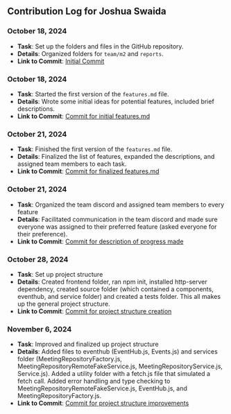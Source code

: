 ## Contribution Log for Joshua Swaida

### October 18, 2024
- **Task**: Set up the folders and files in the GitHub repository.
- **Details**: Organized folders for `team/m2` and `reports`.
- **Link to Commit**: [Initial Commit](https://github.com/alishasrivas/Coordin8/commit/d4af50ed36cd99aa6df25123a9c546ed93b8870c)

### October 18, 2024
- **Task**: Started the first version of the `features.md` file.
- **Details**: Wrote some initial ideas for potential features, included brief descriptions.
- **Link to Commit**: [Commit for initial features.md](https://github.com/alishasrivas/Coordin8/commit/b65773e331ce4e9600439f8a30a85606c7f49608)

### October 21, 2024
- **Task**: Finished the first version of the `features.md` file.
- **Details**: Finalized the list of features, expanded the descriptions, and assigned team members to each task.
- **Link to Commit**: [Commit for finalized features.md](https://github.com/alishasrivas/Coordin8/commit/8e2da0cfb2a371ce92726506b57ed52e8f26f175)

### October 21, 2024
- **Task**: Organized the team discord and assigned team members to every feature
- **Details**: Facilitated communication in the team discord and made sure everyone was assigned to their preferred feature (asked everyone for their preference).
- **Link to Commit**: [Commit for description of progress made](https://github.com/alishasrivas/Coordin8/commit/64cffaa44dc3ffae373a6f94fd4137bda714cf10)

### October 28, 2024
- **Task**: Set up project structure
- **Details**: Created frontend folder, ran npm init, installed http-server dependency, created source folder (which contained a components, eventhub, and service folder) and created a tests folder. This all makes up the general project structure.
- **Link to Commit**: [Commit for project structure creation](https://github.com/alishasrivas/Coordin8/pull/13/commits/d8791adb8ad2a241c082f5db7486cace2d89147a)

### November 6, 2024
- **Task**: Improved and finalized up project structure
- **Details**: Added files to eventhub (EventHub.js, Events.js) and services folder (MeetingRepositoryFactory.js, MeetingRepositoryRemoteFakeService.js, MeetingRepositoryService.js, Service.js). Added a utility folder with a fetch.js file that simulated a fetch call. Added error handling and type checking to MeetingRepositoryRemoteFakeService.js, EventHub.js, and MeetingRepositoryFactory.js.
- **Link to Commit**: [Commit for project structure improvements](https://github.com/alishasrivas/Coordin8/pull/15/commits/644975e3e6a40108243336366cea31fe2e342c70)
